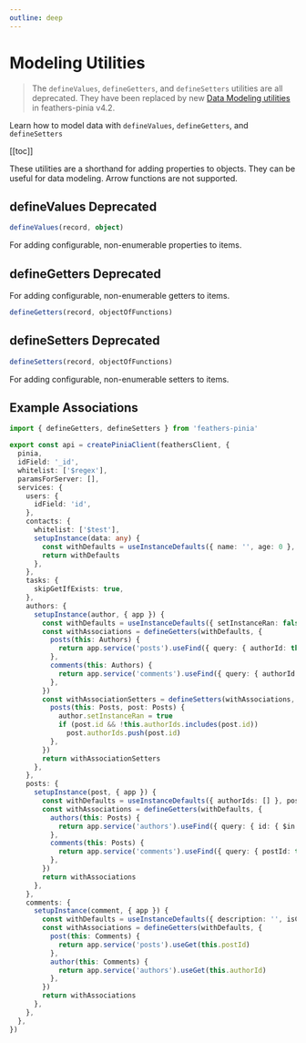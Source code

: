 ```yaml
---
outline: deep
---
```


<script setup>
import Badge from '../components/Badge.vue'
import BlockQuote from '../components/BlockQuote.vue'
</script>

# Modeling Utilities

<BlockQuote type="danger" label="Deprecated APIs">

The `defineValues`, `defineGetters`, and `defineSetters` utilities are all deprecated. They have been replaced by new
[Data Modeling utilities](/guide/data-modeling) in feathers-pinia v4.2.

</BlockQuote>

Learn how to model data with `defineValues`, `defineGetters`, and `defineSetters`

[[toc]]

These utilities are a shorthand for adding properties to objects. They can be useful for data modeling. Arrow functions
are not supported.

## defineValues <Badge type="danger"> Deprecated </Badge>

```ts
defineValues(record, object)
```

For adding configurable, non-enumerable properties to items.

## defineGetters <Badge type="danger"> Deprecated </Badge>

For adding configurable, non-enumerable getters to items.

```ts
defineGetters(record, objectOfFunctions)
```

## defineSetters <Badge type="danger"> Deprecated </Badge>

```ts
defineSetters(record, objectOfFunctions)
```

For adding configurable, non-enumerable setters to items.

## Example Associations

```ts {25-38,45-52,59-66}
import { defineGetters, defineSetters } from 'feathers-pinia'

export const api = createPiniaClient(feathersClient, {
  pinia,
  idField: '_id',
  whitelist: ['$regex'],
  paramsForServer: [],
  services: {
    users: {
      idField: 'id',
    },
    contacts: {
      whitelist: ['$test'],
      setupInstance(data: any) {
        const withDefaults = useInstanceDefaults({ name: '', age: 0 }, data)
        return withDefaults
      },
    },
    tasks: {
      skipGetIfExists: true,
    },
    authors: {
      setupInstance(author, { app }) {
        const withDefaults = useInstanceDefaults({ setInstanceRan: false }, author)
        const withAssociations = defineGetters(withDefaults, {
          posts(this: Authors) {
            return app.service('posts').useFind({ query: { authorId: this.id } })
          },
          comments(this: Authors) {
            return app.service('comments').useFind({ query: { authorId: this.id } })
          },
        })
        const withAssociationSetters = defineSetters(withAssociations, {
          posts(this: Posts, post: Posts) {
            author.setInstanceRan = true
            if (post.id && !this.authorIds.includes(post.id))
              post.authorIds.push(post.id)
          },
        })
        return withAssociationSetters
      },
    },
    posts: {
      setupInstance(post, { app }) {
        const withDefaults = useInstanceDefaults({ authorIds: [] }, post)
        const withAssociations = defineGetters(withDefaults, {
          authors(this: Posts) {
            return app.service('authors').useFind({ query: { id: { $in: this.authorIds } } })
          },
          comments(this: Posts) {
            return app.service('comments').useFind({ query: { postId: this.id } })
          },
        })
        return withAssociations
      },
    },
    comments: {
      setupInstance(comment, { app }) {
        const withDefaults = useInstanceDefaults({ description: '', isComplete: false }, comment)
        const withAssociations = defineGetters(withDefaults, {
          post(this: Comments) {
            return app.service('posts').useGet(this.postId)
          },
          author(this: Comments) {
            return app.service('authors').useGet(this.authorId)
          },
        })
        return withAssociations
      },
    },
  },
})
```
